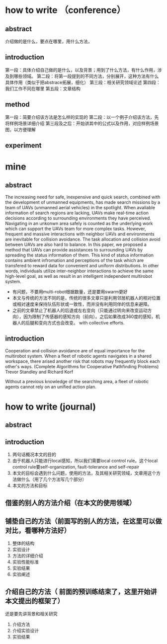 
# how to write （conference）
## abstract
介绍做的是什么，要点在哪里，用什么方法，
## introduction
第一段：具体介绍自己做的是什么，以及背景；用到了什么方法，有什么作用，涉及到哪些领域。
第二段：将第一段提到的不同方法，分别展开，这种方法有什么具体作用（类似于把abstrace拓展，细化）
第三段：相关研究领域论述
第四段：我们工作不同在哪里
第五段：文章结构

## method
第一段：简要介绍该方法是怎么样的实现的
第二段：以一个例子介绍该方法，先将样例场景详细介绍
第三段及之后：开始讲其中的公式以及作用，对应样例场景图，以方便理解

## experiment




# mine
## abstract
The increasing need for safe, inexpensive and quick search, combined with the development of unmanned equipments, has made search missions by a team of UAVs (unmanned aerial vehicles) in the spotlight. When avaliable information of search regions are lacking, UAVs make real-time action decisions according to surrounding environments they have perceived. Navigating in an unkonwn area safely is counted as the underlying work which can support the UAVs team for more complex tasks. However, frequent and massive interactions with neighbor UAVs and environments are inevitable for collision avoidance. The task allocation and collision avoid between UAVs are also hard to balance. In this paper, we proposed a method that UAVs can provide assistances to surrounding UAVs by spreading the status information of them. This kind of status information contains ambient infromation and perceptions of the task which are transfered to reward data for convenient and uniform distributions. In other words, individuals utilize inter-neighbor interactions to achieve the same high-level goal, as well as result in an intelligent independent multirobot system. 
* 有问题，不要用multi-robot根据数量，还是要用swarm更好
* 本文与传统的方法不同的是，传统的很多文章只是利用邻居机器人的相对位置或相对速度来保持队伍形状或一致性，而并没有利用同伴的信息来避障。
* 之前的文章禁止了机器人的后退或左右变向（只能通过转向来改变运动方向），因为限制了传感器的感知方向（前向）。之后如果改成360度的感知，机器人的后腿和变向方式也会改变。
with collective efforts.
## introduction
Cooperation and collision avoidance are of equal importance for the multirobot system. When a fleet of robotic agents navigates in a shared workspace, there arised another risk that robots may frequently block each other's ways. (Complete Algorithms for Cooperative Pathfinding Problems) Trevor Standley and Richard Korf

Without a previous knowledge of the searching area, a fleet of robotic agents cannot rely on an unified action plan. 


# how to write (journal)
## abstract
## introduction
1. 两句话概况本文的目的
2. 由于机器人只能进行local感知，所以我们需要local control rule。这个local control rule要self-organization, fault-tolerance and self-repair
3. 本文的目标会遇到什么问题，使用的方法，及其相关研究领域，文章用这个方法做什么（用了几个方法写几个部分）
4. 本文的方法和目标
## 借鉴的别人的方法介绍（在本文的使用领域）
## 铺垫自己的方法（前面写的别人的方法，在这里可以做对比，看哪种方法好）
1. 整体的结构
2. 实验设计
3. 方法的详细介绍
4. 实验性能标准
5. 实验结果
6. 实验阐述
## 介绍自己的方法（ 前面的预训练结束了，这里开始讲本文提出的框架了）
还是要先讲背景和相关研究
1. 介绍方法
2. 介绍实验设计
3. 实验结果
